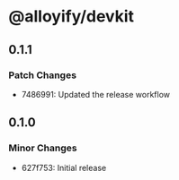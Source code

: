 # @alloyify/devkit

## 0.1.1

### Patch Changes

- 7486991: Updated the release workflow

## 0.1.0

### Minor Changes

- 627f753: Initial release
